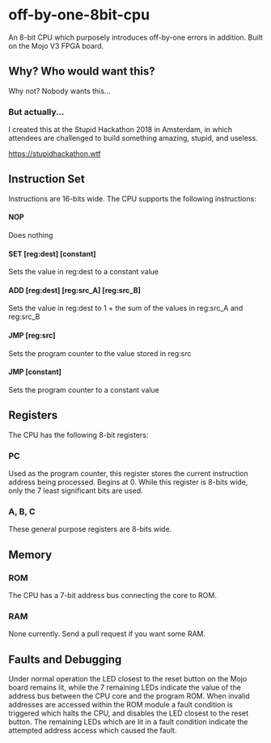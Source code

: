 # off-by-one-8bit-cpu
An 8-bit CPU which purposely introduces off-by-one errors in addition. Built on the Mojo V3 FPGA board.

## Why? Who would want this?

Why not? Nobody wants this...

### But actually...
I created this at the Stupid Hackathon 2018 in Amsterdam, in which attendees are challenged to build something amazing, stupid, and useless.

https://stupidhackathon.wtf

## Instruction Set

Instructions are 16-bits wide. The CPU supports the following instructions:

#### NOP
Does nothing

#### SET [reg:dest] [constant]
Sets the value in reg:dest to a constant value

#### ADD [reg:dest] [reg:src_A] [reg:src_B]
Sets the value in reg:dest to 1 + the sum of the values in reg:src_A and reg:src_B

#### JMP [reg:src]
Sets the program counter to the value stored in reg:src

#### JMP [constant]
Sets the program counter to a constant value

## Registers

The CPU has the following 8-bit registers:
### PC
Used as the program counter, this register stores the current instruction address being processed. Begins at 0. While this register is 8-bits wide, only the 7 least significant bits are used.

### A, B, C
These general purpose registers are 8-bits wide.

## Memory

### ROM
The CPU has a 7-bit address bus connecting the core to ROM.

### RAM
None currently. Send a pull request if you want some RAM.

## Faults and Debugging

Under normal operation the LED closest to the reset button on the Mojo board remains lit, while the 7 remaining LEDs indicate the value of the address bus between the CPU core and the program ROM. When invalid addresses are accessed within the ROM module a fault condition is triggered which halts the CPU, and disables the LED closest to the reset button. The remaining LEDs which are lit in a fault condition indicate the attempted address access which caused the fault.
